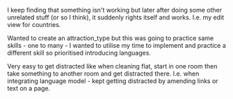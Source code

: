 I keep finding that something isn't working but later after doing some other unrelated stuff (or so I think), it suddenly rights itself and works. I.e. my edit view for countries.

Wanted to create an attraction_type but this was going to practice same skills - one to many - I wanted to utilise my time to implement and practice a different skill so prioritised introducing languages.

Very easy to get distracted like when cleaning flat, start in one room then take something to another room and get distracted there. I.e. when integrating language model - kept getting distracted by amending links or text on a page. 
